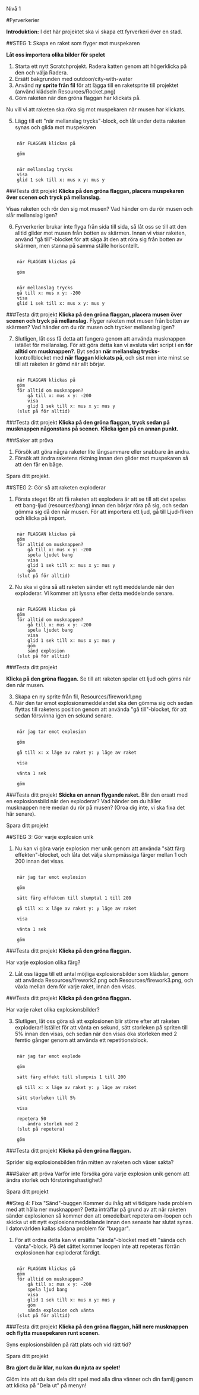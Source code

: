 Nivå 1

#Fyrverkerier

__Introduktion:__
I det här projektet ska vi skapa ett fyrverkeri över en stad. 

##STEG 1: Skapa en raket som flyger mot muspekaren

__Låt oss importera olika bilder för spelet__

1. Starta ett nytt Scratchprojekt. Radera katten genom att högerklicka på den och välja Radera. 
2. Ersätt bakgrunden med outdoor/city-with-water
3. Använd __ny sprite från fil__ för att lägga till en raketsprite till projektet (använd klädseln Resources/Rocket.png)  
4. Göm raketen när den gröna flaggan har klickats på.

Nu vill vi att raketen ska röra sig mot muspekaren när musen har klickats.

5. Lägg till ett "när mellanslag trycks"-block, och låt under detta raketen synas och glida mot muspekaren

```scratch

	när FLAGGAN klickas på
	
	göm
	
	
	när mellanslag trycks
	visa
	glid 1 sek till x: mus x y: mus y
```
		
###Testa ditt projekt 
__Klicka på den gröna flaggan, placera muspekaren över scenen och tryck på mellanslag.__

Visas raketen och rör den sig mot musen?
Vad händer om du rör musen och slår mellanslag igen?

6. Fyrverkerier brukar inte flyga från sida till sida, så låt oss se till att den alltid glider mot musen från botten av skärmen. Innan vi visar raketen, använd "gå till"-blocket för att säga åt den 
att röra sig från botten av skärmen, men stanna på samma ställe horisontellt. 
 

```scratch

	när FLAGGAN klickas på

	göm

	
	när mellanslag trycks
	gå till x: mus x y: -200
	visa
	glid 1 sek till x: mus x y: mus y
```

###Testa ditt projekt
__Klicka på den gröna flaggan, placera musen över scenen och tryck på mellanslag.__
Flyger raketen mot musen från botten av skärmen? Vad händer om du rör musen och trycker mellanslag igen?

7. Slutligen, låt oss få detta att fungera genom att använda musknappen istället för mellanslag. För att göra detta kan vi avsluta vårt script i en __för alltid om musknappen?__.
Byt sedan __när mellanslag trycks__-kontrollblocket med __när flaggan klickats på__, och sist men inte minst se till att raketen är gömd när allt börjar. 

```scratch

	när FLAGGAN klickas på
	göm
	för alltid om musknappen?
		gå till x: mus x y: -200
		visa
		glid 1 sek till x: mus x y: mus y
	(slut på för alltid)
```
###Testa ditt projekt
__Klicka på den gröna flaggan, tryck sedan på musknappen någonstans på scenen. Klicka igen på en annan punkt.__ 

###Saker att pröva
1. Försök att göra några raketer lite långsammare eller snabbare än andra. 
2. Försök att ändra raketens riktning innan den glider mot muspekaren så att den får en båge. 

Spara ditt projekt.

##STEG 2: Gör så att raketen exploderar

1. Första steget för att få raketen att explodera är att se till att det spelas ett bang-ljud (resources\bang) innan den börjar röra på sig, och sedan gömma sig då den når musen. För att importera ett ljud, gå till Ljud-fliken och klicka på import.

```scratch

	när FLAGGAN klickas på
	göm
	för alltid om musknappen?
		gå till x: mus x y: -200
		spela ljudet bang
		visa
		glid 1 sek till x: mus x y: mus y
		göm
	(slut på för alltid)
```
2. Nu ska vi göra så att raketen sänder ett nytt meddelande när den exploderar. Vi kommer att lyssna efter detta meddelande senare.

```scratch

	när FLAGGAN klickas på
	göm
	för alltid om musknappen? 
		gå till x: mus x y: -200
		spela ljudet bang
		visa
		glid 1 sek till x: mus x y: mus y
		göm
		sänd explosion
	(slut på för alltid)
```
###Testa ditt projekt

__Klicka på den gröna flaggan.__ 
Se till att raketen spelar ett ljud och göms när den når musen. 

3. Skapa en ny sprite från fil, Resources/firework1.png
4. När den tar emot explosionsmeddelandet ska den gömma sig och sedan flyttas till raketens position genom att använda "gå till"-blocket, för att sedan försvinna igen en sekund senare.

```scratch

	när jag tar emot explosion

	göm

	gå till x: x läge av raket y: y läge av raket

	visa

	vänta 1 sek

	göm
```
###Testa ditt projekt
__Skicka en annan flygande raket.__ 
Blir den ersatt med en explosionsbild när den exploderar? 
Vad händer om du håller musknappen nere medan du rör på musen? (Oroa dig inte, vi ska fixa det här senare).

Spara ditt projekt

##STEG 3: Gör varje explosion unik

1. Nu kan vi göra varje explosion mer unik genom att använda "sätt färg effekten"-blocket, och låta det välja slumpmässiga färger mellan 1 och 200 innan det visas.

```scratch

	när jag tar emot explosion

	göm

	sätt färg effekten till slumptal 1 till 200

	gå till x: x läge av raket y: y läge av raket

	visa

	vänta 1 sek

	göm
```

###Testa ditt projekt
__Klicka på den gröna flaggan.__ 

Har varje explosion olika färg?

2. Låt oss lägga till ett antal möjliga explosionsbilder som klädslar, genom att använda Resources/firework2.png och Resources/firework3.png, och växla mellan dem för varje raket, innan den visas.

###Testa ditt projekt
__Klicka på den gröna flaggan.__ 

Har varje raket olika explosionsbilder? 

3. Slutligen, låt oss göra så att explosionen blir större efter att raketen exploderar! Istället för att vänta en sekund, sätt storleken på spriten till 5% innan den visas, och sedan när den visas öka storleken med 2 femtio gånger genom att använda ett repetitionsblock. 

```scratch

	när jag tar emot explode

	göm

	sätt färg effekt till slumpvis 1 till 200

	gå till x: x läge av raket y: y läge av raket

	sätt storleken till 5%

	visa
	
	repetera 50
		ändra storlek med 2
	(slut på repetera)

	göm
```
###Testa ditt projekt
__Klicka på den gröna flaggan.__ 

Sprider sig explosionsbilden från mitten av raketen och växer sakta? 

###Saker att pröva
Varför inte försöka göra varje explosion unik genom att ändra storlek och förstoringshastighet?

Spara ditt projekt

##Steg 4: Fixa "Sänd"-buggen 
Kommer du ihåg att vi tidigare hade problem med att hålla ner musknappen? 
Detta inträffar på grund av att när raketen sänder explosionen så kommer den att omedelbart repetera om-loopen och skicka ut ett nytt explosionsmeddelande innan den senaste har slutat synas. I datorvärlden kallas sådana problem för "buggar".


1. För att ordna detta kan vi ersätta "sända"-blocket med ett "sända och vänta"-block. På det sättet kommer loopen inte att repeteras förrän explosionen har exploderat färdigt.

```scratch

	när FLAGGAN klickas på
	göm
	för alltid om musknappen? 
		gå till x: mus x y: -200
		spela ljud bang
		visa
		glid 1 sek till x: mus x y: mus y
		göm
		sända explosion och vänta
	(slut på för alltid)
```
###Testa ditt projekt
__Klicka på den gröna flaggan, håll nere musknappen och flytta musepekaren runt scenen.__ 

Syns explosionsbilden på rätt plats och vid rätt tid?

Spara ditt projekt

__Bra gjort du är klar, nu kan du njuta av spelet!__

Glöm inte att du kan dela ditt spel med alla dina vänner och din familj genom att klicka på "Dela ut" på menyn!

